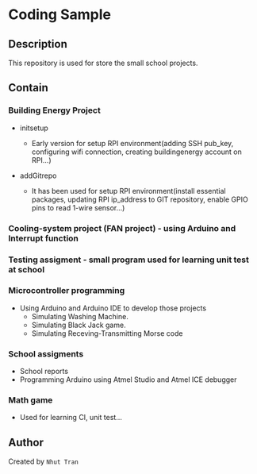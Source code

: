 # Coding Sample


Description
-----------
This repository is used for store the small school projects.

Contain
-------
### Building Energy Project
* initsetup
 	- Early version for setup RPI environment(adding SSH pub_key, configuring wifi connection, creating buildingenergy account on RPI...) 

* addGitrepo
 	- It has been used for setup RPI environment(install essential packages, updating RPI ip_address to GIT repository, enable GPIO pins to read 1-wire sensor...)

### Cooling-system project (FAN project) - using Arduino and Interrupt function

### Testing assigment - small program used for learning unit test at school

### Microcontroller programming
* Using Arduino and Arduino IDE to develop those projects
	- Simulating Washing Machine. 
	- Simulating Black Jack game.
	- Simulating Receving-Transmitting Morse code

### School assigments
* School reports
* Programming Arduino using Atmel Studio and Atmel ICE debugger

### Math game
* Used for learning CI, unit test...

Author
------
Created by `Nhut Tran`
